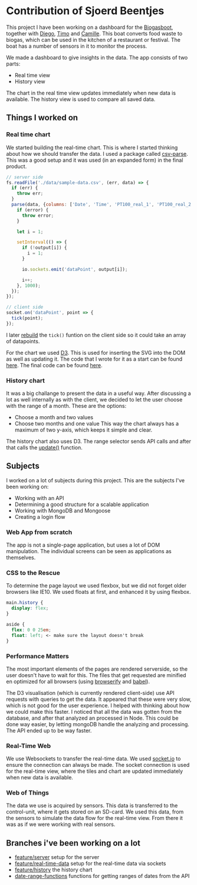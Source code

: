 # Contribution of Sjoerd Beentjes
This project I have been working on a dashboard for the [Biogasboot](http://www.biogasboot.nl/), together with [Diego](https://github.com/djaygo), [Timo](https://github.com/TimoVerkroost) and [Camille](https://github.com/camille500). This boat converts food waste to biogas, which can be used in the kitchen of a restaurant or festival. The boat has a number of sensors in it to monitor the process.

We made a dashboard to give insights in the data. The app consists of two parts:
- Real time view
- History view

The chart in the real time view updates immediately when new data is available. The history view is used to compare all saved data.

## Things I worked on

### Real time chart
We started building the real-time chart. This is where I started thinking about how we should transfer the data. I used a package called [csv-parse](https://www.npmjs.com/package/csv-parse). This was a good setup and it was used (in an expanded form) in the final product.

```javascript
// server side
fs.readFile('./data/sample-data.csv', (err, data) => {
  if (err) {
    throw err;
  }
  parse(data, {columns: ['Date', 'Time', 'PT100_real_1', 'PT100_real_2', 'Gaszak_hoogte_hu', 'ph_value', 'input_value', 'heater_status']}, (error, output) => {
    if (error) {
      throw error;
    }

    let i = 1;

    setInterval(() => {
      if (!output[i]) {
        i = 1;
      }

      io.sockets.emit('dataPoint', output[i]);

      i++;
    }, 1000);
  });
});

// client side
socket.on('dataPoint', point => {
  tick(point);
});
```

I later [rebuild](https://github.com/sjoerdbeentjes/biogasboot/blob/master/src/js/modules/real-time-graph.js#L141) the `tick()` funtion on the client side so it could take an array of datapoints.

For the chart we used [D3](https://www.npmjs.com/package/d3). This is used for inserting the SVG into the DOM as well as updating it. The code that I wrote for it as a start can be found [here](https://github.com/sjoerdbeentjes/biogasboot/blob/feature/real-time-data/src/js/modules/real-time-graph.js). The final code can be found [here](https://github.com/sjoerdbeentjes/biogasboot/blob/master/src/js/modules/real-time-graph.js).

### History chart

It was a big challange to present the data in a useful way. After discussing a lot as well internally as with the client, we decided to let the user choose with the range of a month. These are the options:
- Choose a month and two values
- Choose two months and one value
This way the chart always has a maximum of two y-axis, which keeps it simple and clear.

The history chart also uses D3. The range selector sends API calls and after that calls the [update()](https://github.com/sjoerdbeentjes/biogasboot/blob/master/src/js/modules/history-graph.js#L199) function.

## Subjects
I worked on a lot of subjects during this project. This are the subjects I've been working on:
- Working with an API
- Determining a good structure for a scalable application
- Working with MongoDB and Mongoose
- Creating a login flow

### Web App from scratch

The app is not a single-page application, but uses a lot of DOM manipulation. The individual screens can be seen as applications as themselves.

### CSS to the Rescue

To determine the page layout we used flexbox, but we did not forget older browsers like IE10. We used floats at first, and enhanced it by using flexbox.

```CSS
main.history {
  display: flex;
}

aside {
  flex: 0 0 25em;
  float: left; <- make sure the layout doesn't break
}
```

### Performance Matters

The most important elements of the pages are rendered serverside, so the user doesn't have to wait for this. The files that get requested are minified en optimized for all browsers (using [browserify](https://www.npmjs.com/package/browserify) and [babel](https://www.npmjs.com/package/babel)).

The D3 visualisation (which is currently rendered client-side) use API requests with queries to get the data. It appeared that these were very slow, which is not good for the user experience. I helped with thinking about how we could make this faster. I noticed that all the data was gotten from the database, and after that analyzed an processed in Node. This could be done way easier, by letting mongoDB handle the analyzing and processing. The API ended up to be way faster.

### Real-Time Web

We use Websockets to transfer the real-time data. We used [socket.io](https://www.npmjs.com/package/socket.io) to ensure the connection can always be made. The socket connection is used for the real-time view, where the tiles and chart are updated immediately when new data is available.

### Web of Things

The data we use is acquired by sensors. This data is transferred to the control-unit, where it gets stored on an SD-card. We used this data, from the sensors to simulate the data flow for the real-time view. From there it was as if we were working with real sensors.

## Branches i've been working on a lot
- [feature/server](https://github.com/sjoerdbeentjes/biogasboot/tree/feature/server) setup for the server
- [feature/real-time-data](https://github.com/sjoerdbeentjes/biogasboot/tree/feature/real-time-data) setup for the real-time data via sockets
- [feature/history](https://github.com/sjoerdbeentjes/biogasboot/tree/feature/history) the history chart
- [date-range-functions](https://github.com/sjoerdbeentjes/biogasboot/tree/date-range-functions) functions for getting ranges of dates from the API
